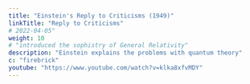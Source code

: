 ```yaml
---
title: "Einstein's Reply to Criticisms (1949)"
linkTitle: "Reply to Criticisms"
# 2022-04-05"
weight: 10
# "introduced the sophistry of General Relativity"
description: "Einstein explains the problems with quantum theory"
c: "firebrick"
youtube: "https://www.youtube.com/watch?v=klka8xfvMDY"
---
```

